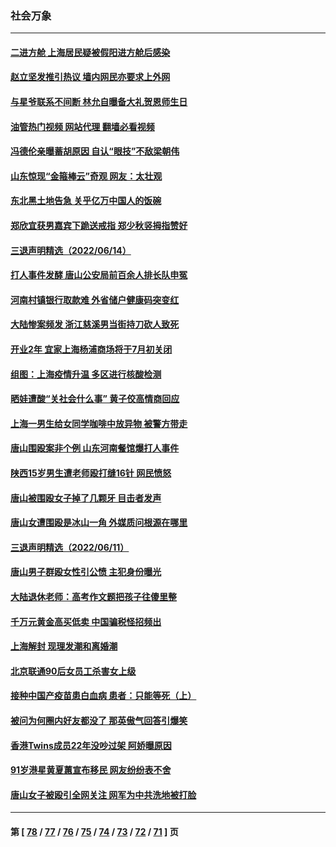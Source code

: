 ### 社会万象
---
#### [二进方舱 上海居民疑被假阳进方舱后感染](../../pages/ncid282/n13760330.md?06161645) 
#### [赵立坚发推引热议 墙内网民亦要求上外网](../../pages/ncid282/n13760533.md?06161645) 
#### [与星爷联系不间断 林允自曝备大礼贺恩师生日](../../pages/ncid282/n13760427.md?06161645) 
#### [油管热门视频 网站代理 翻墙必看视频](http://209.222.30.114:81/youtube.html?06161645)
#### [冯德伦亲曝蓄胡原因 自认“眼技”不敌梁朝伟](../../pages/ncid282/n13760344.md?06161645) 
#### [山东惊现“金箍棒云”奇观 网友：太壮观](../../pages/ncid282/n13760193.md?06161645) 
#### [东北黑土地告急 关乎亿万中国人的饭碗](../../pages/ncid282/n13759870.md?06161645) 
#### [郑欣宜获男嘉宾下跪送戒指 郑少秋竖拇指赞好](../../pages/ncid282/n13759683.md?06161645) 
#### [三退声明精选（2022/06/14）](../../pages/ncid282/n13759823.md?06161645) 
#### [打人事件发酵 唐山公安局前百余人排长队申冤](../../pages/ncid282/n13759336.md?06161645) 
#### [河南村镇银行取款难 外省储户健康码突变红](../../pages/ncid282/n13759252.md?06161645) 
#### [大陆惨案频发 浙江慈溪男当街持刀砍人致死](../../pages/ncid282/n13759256.md?06161645) 
#### [开业2年 宜家上海杨浦商场将于7月初关闭](../../pages/ncid282/n13759069.md?06161645) 
#### [组图：上海疫情升温 多区进行核酸检测](../../pages/ncid282/n13758594.md?06161645) 
#### [晒娃遭酸“关社会什么事” 黄子佼高情商回应](../../pages/ncid282/n13758950.md?06161645) 
#### [上海一男生给女同学咖啡中放异物 被警方带走](../../pages/ncid282/n13758438.md?06161645) 
#### [唐山围殴案非个例 山东河南餐馆爆打人事件](../../pages/ncid282/n13758535.md?06161645) 
#### [陕西15岁男生遭老师殴打缝16针 网民愤怒](../../pages/ncid282/n13758573.md?06161645) 
#### [唐山被围殴女子掉了几颗牙 目击者发声](../../pages/ncid282/n13757580.md?06161645) 
#### [唐山女遭围殴是冰山一角 外媒质问根源在哪里](../../pages/ncid282/n13757467.md?06161645) 
#### [三退声明精选（2022/06/11）](../../pages/ncid282/n13757523.md?06161645) 
#### [唐山男子群殴女性引公愤 主犯身份曝光](../../pages/ncid282/n13757180.md?06161645) 
#### [大陆退休老师：高考作文题把孩子往傻里整](../../pages/ncid282/n13757103.md?06161645) 
#### [千万元黄金高买低卖 中国骗税怪招频出](../../pages/ncid282/n13757073.md?06161645) 
#### [上海解封 现理发潮和离婚潮](../../pages/ncid282/n13757062.md?06161645) 
#### [北京联通90后女员工杀害女上级](../../pages/ncid282/n13756962.md?06161645) 
#### [接种中国产疫苗患白血病 患者：只能等死（上）](../../pages/ncid282/n13756744.md?06161645) 
#### [被问为何圈内好友都没了 那英傲气回答引爆笑](../../pages/ncid282/n13756813.md?06161645) 
#### [香港Twins成员22年没吵过架 阿娇曝原因](../../pages/ncid282/n13756846.md?06161645) 
#### [91岁港星黄夏蕙宣布移民 网友纷纷表不舍](../../pages/ncid282/n13756794.md?06161645) 
#### [唐山女子被殴引全网关注 网军为中共洗地被打脸](../../pages/ncid282/n13756814.md?06161645) 

---
#### 第 [ [78](./78.md?06161645) / [77](./77.md?06161645) / [76](./76.md?06161645) / [75](./75.md?06161645) / [74](./74.md?06161645) / [73](./73.md?06161645) / [72](./72.md?06161645) / [71](./71.md?06161645) ] 页
